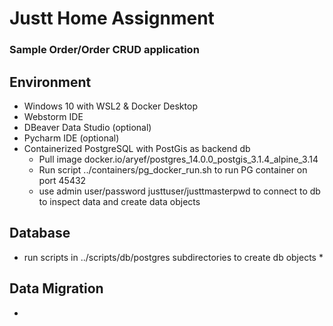 # Justt Home Assignment

### Sample Order/Order CRUD application

## Environment
* Windows 10 with WSL2 & Docker Desktop 
* Webstorm IDE
* DBeaver Data Studio (optional)
* Pycharm IDE (optional)
* Containerized PostgreSQL with PostGis as backend db
  * Pull image docker.io/aryef/postgres_14.0.0_postgis_3.1.4_alpine_3.14
  * Run script  ../containers/pg_docker_run.sh to run PG container on port 45432
  * use admin user/password justtuser/justtmasterpwd to connect to db to inspect data and create data objects 

## Database
* run scripts in ../scripts/db/postgres subdirectories to create db objects
  *  

## Data Migration
* 